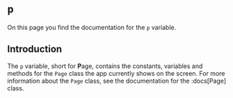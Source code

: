 # `p`
On this page you find the documentation for the `p` variable.


## Introduction
The `p` variable, short for **P**age, contains the constants, variables and methods for the `Page` class the app currently shows on the screen. For more information about the `Page` class, see the documentation for the :docs[Page] class.